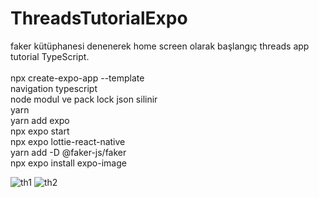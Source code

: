 # ThreadsTutorialExpo
faker kütüphanesi denenerek home screen olarak başlangıç threads app tutorial TypeScript.</br></br>
npx create-expo-app --template</br>
navigation typescript</br>
node modul ve pack lock json silinir</br>
yarn</br>
yarn add expo</br>
npx expo start</br>
npx expo lottie-react-native</br>
yarn add -D @faker-js/faker</br>
npx expo install expo-image</br>

![th1](https://github.com/EditChar/ThreadsTutorialExpo/assets/104402618/c294c3bc-295a-4c0c-b81e-04b67ef39750) ![th2](https://github.com/EditChar/ThreadsTutorialExpo/assets/104402618/8dd58168-be12-4138-af3a-cec9a82dd184)


